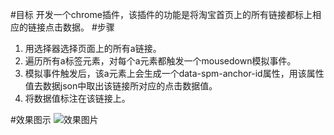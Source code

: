 #目标
开发一个chrome插件，该插件的功能是将淘宝首页上的所有链接都标上相应的链接点击数据。
#步骤

1. 用选择器选择页面上的所有a链接。
2. 遍历所有a标签元素，对每个a元素都触发一个mousedown模拟事件。
3. 模拟事件触发后，该a元素上会生成一个data-spm-anchor-id属性，用该属性值去数据json中取出该链接所对应的点击数据值。
4. 将数据值标注在该链接上。

#效果图示
![效果图片](http://gtms01.alicdn.com/tps/i1/T1k34qFChaXXcMpjHq-237-60.png)
